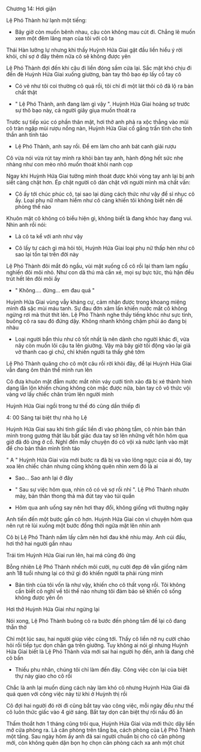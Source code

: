 




Chương 14: Hơi giận

Lệ Phó Thành hừ lạnh một tiếng:

- Bây giờ còn muốn bênh nhau, cậu còn không mau cút đi. Chẳng lẽ muốn xem một đêm lãng mạn của tôi với cô ta

Thái Hàn lưỡng lự nhưng khi thấy Huỳnh Hứa Giai gật đầu liền hiểu ý rời khỏi, chỉ sợ ở đây thêm nữa cô sẽ không được yên

Lệ Phó Thành đợi đến khi cậu đi liền đóng sầm cửa lại. Sắc mặt khó chịu đi đến đè Huỳnh Hứa Giai xuống giường, bàn tay thô bạo ép lấy cổ tay cô

- Có vẻ như tôi coi thường cô quá rồi, tôi chỉ đi một lát thôi cô đã lộ ra bản chất thật

- " Lệ Phó Thành, anh đang làm gì vậy ". Huỳnh Hứa Giai hoảng sợ trước sự thô bạo này, cả người giãy giụa muốn thoát ra

Trước sự tiếp xúc có phần thân mật, hơi thở anh phả ra xộc thẳng vào mũi cô tràn ngập mùi rượu nồng nàn, Huỳnh Hứa Giai cố gắng trấn tĩnh cho tinh thần anh tỉnh táo

- Lệ Phó Thành, anh say rồi. Để em làm cho anh bát canh giải rượu

Cô vừa nói vừa rút tay mình ra khỏi bàn tay anh, hành động hết sức nhẹ nhàng như con mèo nhỏ muốn thoát khỏi nanh cọp

Ngay khi Huỳnh Hứa Giai tưởng mình thoát được khỏi vòng tay anh lại bị anh siết càng chặt hơn. Ép chặt người cô dán chặt với người mình mà chất vấn:

- Cô ấy tới chúc phúc cô, tại sao lại dùng cách thức như vậy để sỉ nhục cô ấy. Loại phụ nữ nham hiểm như cô càng khiến tôi không biết nên đề phòng thế nào

Khuôn mặt cô không có biểu hiện gì, không biết là đang khóc hay đang vui. Nhìn anh rồi nói:

- Là cô ta kể với anh như vậy

- Cô lấy tư cách gì mà hỏi tôi, Huỳnh Hứa Giai loại phụ nữ thấp hèn như cô sao lại tồn tại trên đời này

Lệ Phó Thành đôi mắt đỏ ngầu, vùi mặt xuống cổ cô rồi lại tham lam ngấu nghiến đôi môi nhỏ. Như con dã thú mà cắn xé, mọi sự bực tức, thù hận đều trút hết lên đôi môi ấy

- " Không.... đừng... em đau quá "

Huỳnh Hứa Giai vùng vẫy kháng cự, cảm nhận được trong khoang miệng mình đã sặc mùi máu tanh. Sự đau đớn xâm lấn khiến nước mắt cô không ngừng rơi mà thút thít lên. Lệ Phó Thành nghe thấy tiếng khóc như sực tỉnh, buông cô ra sau đó đứng dậy. Không nhanh không chậm phủi áo đang bị nhàu

- Loại người bẩn thỉu như cô tốt nhất là nên dành cho người khác đi, vừa nãy còn muốn lôi cậu ta lên giường. Vậy mà bây giờ tôi động vào lại giả vờ thanh cao gì chứ, chỉ khiến người ta thấy ghê tởm

Lệ Phó Thành quăng cho cô một câu rồi rời khỏi đây, để lại Huỳnh Hứa Giai vẫn đang ôm thân thể mình run lên

Cô đưa khuôn mặt đẫm nước mắt nhìn váy cưới tinh xảo đã bị xé thành hình dạng lẫn lộn khiến chúng không còn mặc được nữa, bàn tay cô vô thức vội vàng vơ lấy chiếc chăn trùm lên người mình

Huỳnh Hứa Giai ngồi trong tư thế đó cũng dần thiếp đi

4: 00 Sáng tại biệt thự nhà họ Lệ

Huỳnh Hứa Giai sau khi tỉnh giấc liền đi vào phòng tắm, cô nhìn bản thân mình trong gương thật lâu bất giác đưa tay sờ lên những vết hôn hôm qua giờ đã đỏ ửng ở cổ. Nghĩ đến mấy chuyện đó cô vội xả nước lạnh vào mặt để cho bản thân mình tỉnh táo

" A " Huỳnh Hứa Giai vừa mới bước ra đã bị va vào lông ngực của ai đó, tay xoa lên chiếc chán nhưng cũng không quên nhìn xem đó là ai

- Sao... Sao anh lại ở đây

- " Sau sự việc hôm qua, nhìn cô có vẻ sợ rồi nhỉ ". Lệ Phó Thành nhướn mày, bản thân thong thả mà đút tay vào túi quần

- Hôm qua anh uống say nên hơi thay đổi, không giống với thường ngày

Anh tiến đến một bước gần cô hơn. Huỳnh Hứa Giai còn vì chuyện hôm qua nên rụt rè lùi xuống một bước đồng thời ngửa mặt lên nhìn anh

Cô bị Lệ Phó Thành nắm lấy cằm nên hơi đau khẽ nhíu mày. Anh cúi đầu, hơi thở hai người gần nhau

Trái tim Huỳnh Hứa Giai run lên, hai má cũng đỏ ửng

Bỗng nhiên Lệ Phó Thành nhếch môi cười, nụ cười đẹp đẽ vẫn giống năm anh 18 tuổi nhưng lại có thứ gì đó khiến người ta phải rùng mình

- Bản tính của tôi vốn là như vậy, khiến cho cô thất vọng rồi. Tôi không cần biết cô nghĩ về tôi thế nào nhưng tôi đảm bảo sẽ khiến cô sống không được yên ổn

Hơi thở Huỳnh Hứa Giai như ngừng lại

Nói xong, Lệ Phó Thành buông cô ra bước đến phòng tắm để lại cô đang thẫn thờ

Chỉ một lúc sau, hai người giúp việc cũng tới. Thấy cô liền nở nụ cười chào hỏi rồi tiếp tục dọn chăn ga trên giường. Tuy không ai nói gì nhưng Huỳnh Hứa Giai biết là Lệ Phó Thành vừa mới sai hai người họ đến, anh là đang chê cô bẩn

- Thiếu phu nhân, chúng tôi chỉ làm đến đây. Công việc còn lại của biệt thự này giao cho cô rồi

Chắc là anh lại muốn dùng cách này làm khó cô nhưng Huỳnh Hứa Giai đã quá quen với công việc này từ khi ở Huỳnh thị rồi

Cô đợi hai người đó rời đi cũng bắt tay vào công việc, mỗi ngày đều như thế cô luôn thức giấc vào 4 giờ sáng. Bắt tay dọn căn biệt thự rồi nấu đồ ăn

Thấm thoắt hơn 1 tháng cũng trôi qua, Huỳnh Hứa Giai vừa mới thức dậy liền mở cửa phòng ra. Là căn phòng trên tầng ba, cách phòng của Lệ Phó Thành một tầng. Sau ngày hôm ấy anh đã sai người chuẩn bị cho cô căn phòng mới, còn không quên dặn bọn họ chọn căn phòng cách xa anh một chút




